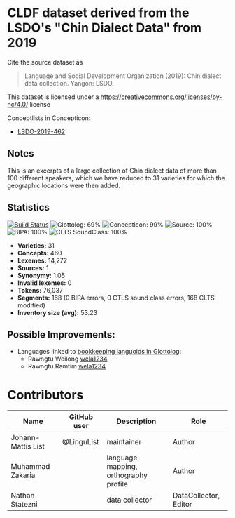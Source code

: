 # CLDF dataset derived from the LSDO's "Chin Dialect Data" from 2019

Cite the source dataset as

> Language and Social Development Organization (2019): Chin dialect data collection. Yangon: LSDO.

This dataset is licensed under a https://creativecommons.org/licenses/by-nc/4.0/ license


Conceptlists in Concepticon:
- [LSDO-2019-462](https://concepticon.clld.org/contributions/LSDO-2019-462)
## Notes

This is an excerpts of a large collection of Chin dialect data of more than 100 different speakers, which we have reduced to 31 varieties for which the geographic locations were then added.



## Statistics


[![Build Status](https://travis-ci.org/lexibank/chindialectsurvey.svg?branch=master)](https://travis-ci.org/lexibank/chindialectsurvey)
![Glottolog: 69%](https://img.shields.io/badge/Glottolog-69%25-orange.svg "Glottolog: 69%")
![Concepticon: 99%](https://img.shields.io/badge/Concepticon-99%25-green.svg "Concepticon: 99%")
![Source: 100%](https://img.shields.io/badge/Source-100%25-brightgreen.svg "Source: 100%")
![BIPA: 100%](https://img.shields.io/badge/BIPA-100%25-brightgreen.svg "BIPA: 100%")
![CLTS SoundClass: 100%](https://img.shields.io/badge/CLTS%20SoundClass-100%25-brightgreen.svg "CLTS SoundClass: 100%")

- **Varieties:** 31
- **Concepts:** 460
- **Lexemes:** 14,272
- **Sources:** 1
- **Synonymy:** 1.05
- **Invalid lexemes:** 0
- **Tokens:** 76,037
- **Segments:** 168 (0 BIPA errors, 0 CTLS sound class errors, 168 CLTS modified)
- **Inventory size (avg):** 53.23

## Possible Improvements:

- Languages linked to [bookkeeping languoids in Glottolog](http://glottolog.org/glottolog/glottologinformation#bookkeepinglanguoids):
  - Rawngtu Weilong [wela1234](http://glottolog.org/resource/languoid/id/wela1234)
  - Rawngtu Ramtim [wela1234](http://glottolog.org/resource/languoid/id/wela1234)



# Contributors

Name | GitHub user | Description | Role
--- | --- | --- | ---
Johann-Mattis List | @LinguList | maintainer | Author
Muhammad Zakaria | | language mapping, orthography profile | Author
Nathan Statezni | | data collector | DataCollector, Editor


